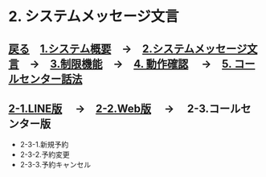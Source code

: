 # 2. システムメッセージ文言
## [戻る](https://github.com/78tch/VaccineYoyaku)　[1.システム概要](https://github.com/78tch/VaccineYoyaku/blob/main/1About/1-1About.md)　→　[2.システムメッセージ文言](https://github.com/78tch/VaccineYoyaku/blob/main/2SystemMessage/2-1LINE.md)　→　[3.制限機能](https://github.com/78tch/VaccineYoyaku/blob/main/3Limit/Limit.md)　→　[4. 動作確認](https://github.com/78tch/VaccineYoyaku/blob/main/4Check/4-1Check.md) 　→　[5. コールセンター話法](https://github.com/78tch/VaccineYoyaku/blob/main/5CallCenter/5-1CallCenter.md)  
## [2-1.LINE版](https://github.com/78tch/VaccineYoyaku/blob/main/2SystemMessage/2-1LINE.md)　 →　[2-2.Web版](https://github.com/78tch/VaccineYoyaku/blob/main/2SystemMessage/2-2Web.md)　 →　 2-3.コールセンター版
- 2-3-1.新規予約  
- 2-3-2.予約変更  
- 2-3-3.予約キャンセル  